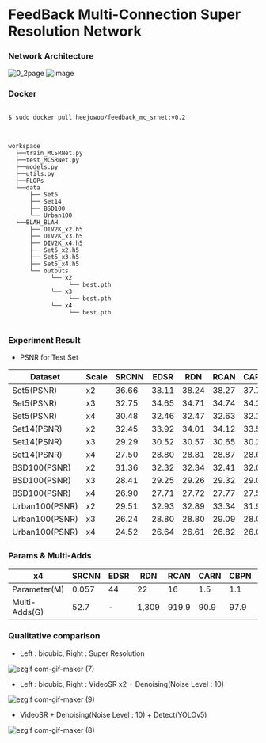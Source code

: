# FeedBack Multi-Connection  Super Resolution Network

  

### Network Architecture

![0_2page](https://user-images.githubusercontent.com/61686244/129152667-385afc5f-17dd-439b-a972-95af90b3ce85.png)
![image](https://user-images.githubusercontent.com/61686244/140008138-02bbb0ab-a739-45a7-b2aa-f55b7421cd5e.png)

### Docker
<pre>
<code>
$ sudo docker pull heejowoo/feedback_mc_srnet:v0.2
</code>
</pre>

<pre>
<code>
workspace
  ├──train_MCSRNet.py
  ├──test_MCSRNet.py
  ├──models.py
  ├──utils.py
  ├──FLOPs
  └──data
      ├── Set5
      ├── Set14
      ├── BSD100
      └── Urban100               
  └──BLAH_BLAH
      ├── DIV2K_x2.h5
      ├── DIV2K_x3.h5
      ├── DIV2K_x4.h5
      ├── Set5_x2.h5
      ├── Set5_x3.h5
      ├── Set5_x4.h5
      └── outputs
            └── x2
                 └── best.pth
            └── x3
                 └── best.pth  
            └── x4
                 └── best.pth            
</code>
</pre>


### Experiment Result
* PSNR for Test Set


|Dataset|Scale|SRCNN|EDSR|RDN|RCAN|CARN|CBPN|OURS|
|-------|-----|-----|----|---|----|----|----|----|
|Set5(PSNR)|x2|36.66|38.11|38.24|38.27|37.76|37.90|38.22|
|Set5(PSNR)|x3|32.75|34.65|34.71|34.74|34.29|-|34.77|
|Set5(PSNR)|x4|30.48|32.46|32.47|32.63|32.13|32.21|32.6|
|Set14(PSNR)|x2|32.45|33.92|34.01|34.12|33.52|33.60|34.03|
|Set14(PSNR)|x3|29.29|30.52|30.57|30.65|30.29|-|30.65|
|Set14(PSNR)|x4|27.50|28.80|28.81|28.87|28.60|28.63|28.93|
|BSD100(PSNR)|x2|31.36|32.32|32.34|32.41|32.09|32.17|32.37|
|BSD100(PSNR)|x3|28.41|29.25|29.26|29.32|29.06|-|29.30|
|BSD100(PSNR)|x4|26.90|27.71|27.72|27.77|27.58|27.58|27.8|
|Urban100(PSNR)|x2|29.51|32.93|32.89|33.34|31.92|32.14|32.86|
|Urban100(PSNR)|x3|26.24|28.80|28.80|29.09|28.06|-|28.98|
|Urban100(PSNR)|x4|24.52|26.64|26.61|26.82|26.07|26.14|26.82|



 ### Params & Multi-Adds

|x4|SRCNN|EDSR|RDN|RCAN|CARN|CBPN|OURS|
|--|-----|----|---|----|----|----|----|
|Parameter(M)|0.057|44|22|16|1.5|1.1|2.28|
|Multi-Adds(G)|52.7|-|1,309|919.9|90.9|97.9|1,188|

 ### Qualitative comparison
  * Left : bicubic, Right : Super Resolution
 
![ezgif com-gif-maker (7)](https://user-images.githubusercontent.com/61686244/140537446-53a8a121-e6e1-4e3d-8cbd-edeae2b40676.gif)

  * Left : bicubic, Right : VideoSR x2 + Denoising(Noise Level : 10) 

![ezgif com-gif-maker (9)](https://user-images.githubusercontent.com/61686244/141049641-a94a11dd-0214-4621-b818-3942a110df7d.gif)

  * VideoSR + Denoising(Noise Level : 10) + Detect(YOLOv5)
    
![ezgif com-gif-maker (8)](https://user-images.githubusercontent.com/61686244/141049212-aed78ca6-5a78-4e8e-a30c-4c34e24c3754.gif)
